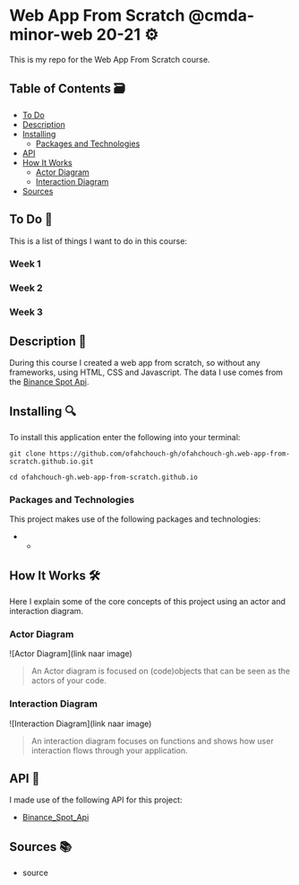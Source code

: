 # Web App From Scratch @cmda-minor-web 20-21 ⚙️

This is my repo for the Web App From Scratch course.

## Table of Contents 🗃
* [To Do](#to-do-)
* [Description](#description-)
* [Installing](#installing-)
  * [Packages and Technologies](#packages-and-technologies)
* [API](#api-)
* [How It Works](#how-it-works-)
  * [Actor Diagram](#actor-diagram)
  * [Interaction Diagram](#interaction-diagram)
* [Sources](#sources-)

## To Do 📌
This is a list of things I want to do in this course:

### Week 1


### Week 2


### Week 3


## Description 📝
During this course I created a web app from scratch, so without any frameworks, using HTML, CSS and Javascript. The data I use comes from the [Binance Spot Api](#api-).

## Installing 🔍
To install this application enter the following into your terminal:
```
git clone https://github.com/ofahchouch-gh/ofahchouch-gh.web-app-from-scratch.github.io.git

cd ofahchouch-gh.web-app-from-scratch.github.io
```

### Packages and Technologies
This project makes use of the following packages and technologies:

  * -

## How It Works 🛠️
Here I explain some of the core concepts of this project using an actor and interaction diagram.

### Actor Diagram

![Actor Diagram](link naar image)
> An Actor diagram is focused on (code)objects that can be seen as the actors of your code.

### Interaction Diagram

![Interaction Diagram](link naar image)
> An interaction diagram focuses on functions and shows how user interaction flows through your application.

## API 🐒
I made use of the following API for this project:

* [Binance_Spot_Api](https://github.com/binance/binance-spot-api-docs/blob/master/rest-api.md)

## Sources 📚

* source


